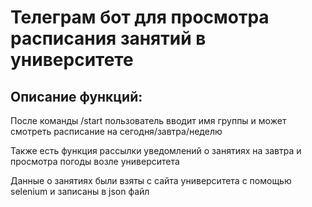 # Телеграм бот для просмотра расписания занятий в университете

## Описание функций:

После команды /start пользователь вводит имя группы и может смотреть расписание на сегодня/завтра/неделю

Также есть функция рассылки уведомлений о занятиях на завтра и просмотра погоды возле университета



Данные о занятиях были взяты с сайта университета с помощью selenium и записаны в json файл
